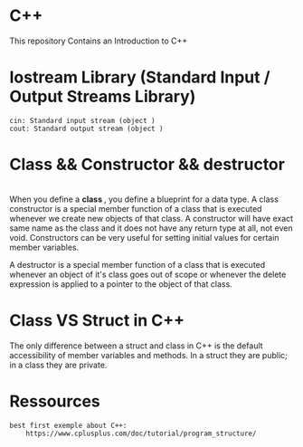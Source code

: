 # C++
This repository Contains an Introduction to C++

# Iostream Library (Standard Input / Output Streams Library)

    cin: Standard input stream (object )
    cout: Standard output stream (object )

# Class && Constructor && destructor

<br>When you define a <strong>class </strong> , you define a blueprint for a data type.
A class constructor is a special member function of a class that is executed whenever we create new objects of that class.
A constructor will have exact same name as the class and it does not have any return type at all, not even void. 
Constructors can be very useful for setting initial values for certain member variables.

A destructor is a special member function of a class that is executed 
whenever an object of it's class goes out of scope or whenever the delete 
expression is applied to a pointer to the object of that class.

# Class VS Struct in C++

 The only difference between a struct and class in C++ is the default accessibility 
 of member variables and methods. 
 In a struct they are public; in a class they are private.
# Ressources 

    best first exemple about C++:
        https://www.cplusplus.com/doc/tutorial/program_structure/


